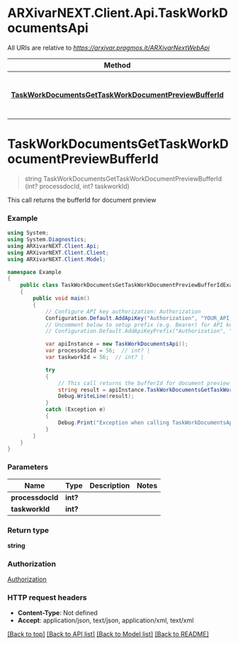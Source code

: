 # ARXivarNEXT.Client.Api.TaskWorkDocumentsApi

All URIs are relative to *https://arxivar.pragmos.it/ARXivarNextWebApi*

Method | HTTP request | Description
------------- | ------------- | -------------
[**TaskWorkDocumentsGetTaskWorkDocumentPreviewBufferId**](TaskWorkDocumentsApi.md#taskworkdocumentsgettaskworkdocumentpreviewbufferid) | **GET** /api/TaskWorkDocuments/documentPreviewBufferId | This call returns the bufferId for document preview


<a name="taskworkdocumentsgettaskworkdocumentpreviewbufferid"></a>
# **TaskWorkDocumentsGetTaskWorkDocumentPreviewBufferId**
> string TaskWorkDocumentsGetTaskWorkDocumentPreviewBufferId (int? processdocId, int? taskworkId)

This call returns the bufferId for document preview

### Example
```csharp
using System;
using System.Diagnostics;
using ARXivarNEXT.Client.Api;
using ARXivarNEXT.Client.Client;
using ARXivarNEXT.Client.Model;

namespace Example
{
    public class TaskWorkDocumentsGetTaskWorkDocumentPreviewBufferIdExample
    {
        public void main()
        {
            // Configure API key authorization: Authorization
            Configuration.Default.AddApiKey("Authorization", "YOUR_API_KEY");
            // Uncomment below to setup prefix (e.g. Bearer) for API key, if needed
            // Configuration.Default.AddApiKeyPrefix("Authorization", "Bearer");

            var apiInstance = new TaskWorkDocumentsApi();
            var processdocId = 56;  // int? | 
            var taskworkId = 56;  // int? | 

            try
            {
                // This call returns the bufferId for document preview
                string result = apiInstance.TaskWorkDocumentsGetTaskWorkDocumentPreviewBufferId(processdocId, taskworkId);
                Debug.WriteLine(result);
            }
            catch (Exception e)
            {
                Debug.Print("Exception when calling TaskWorkDocumentsApi.TaskWorkDocumentsGetTaskWorkDocumentPreviewBufferId: " + e.Message );
            }
        }
    }
}
```

### Parameters

Name | Type | Description  | Notes
------------- | ------------- | ------------- | -------------
 **processdocId** | **int?**|  | 
 **taskworkId** | **int?**|  | 

### Return type

**string**

### Authorization

[Authorization](../README.md#Authorization)

### HTTP request headers

 - **Content-Type**: Not defined
 - **Accept**: application/json, text/json, application/xml, text/xml

[[Back to top]](#) [[Back to API list]](../README.md#documentation-for-api-endpoints) [[Back to Model list]](../README.md#documentation-for-models) [[Back to README]](../README.md)

